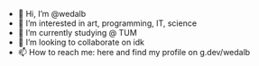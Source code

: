 - 👋 Hi, I’m @wedalb
- 👀 I’m interested in art, programming, IT, science
- 🌱 I’m currently studying @ TUM
- 💞️ I’m looking to collaborate on idk
- 📫 How to reach me: here and find my profile on g.dev/wedalb

<!---
wedalb/wedalb is a ✨ special ✨ repository because its `README.md` (this file) appears on your GitHub profile.
You can click the Preview link to take a look at your changes.
--->
